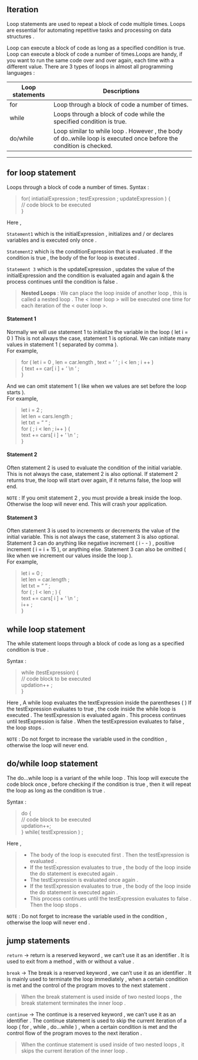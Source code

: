 
## Iteration 

Loop statements are used to repeat a block of code multiple times. Loops are essential for automating repetitive tasks and processing on data structures . 

Loop can execute a block of code as long as a specified condition is true.
Loop can execute a block of code a number of times.Loops are handy, if you want to run the same code over and over again, each time with a different value.
There are 3 types of loops in almost all programming languages  :

| Loop statements | Descriptions | 
| --- | --- |
| for | Loop through a block of code a number of times. |
| while | Loops through a block of code while the specified condition is true. |
| do/while | Loop similar to while loop . However , the body of do..while loop is executed once before the condition is checked. |

---

## for loop statement

Loops through a block of code a number of times.
Syntax : 

> for( intiatialExpression ; testExpression ; updateExpression ) {<br>
        // code block to be executed <br>
}


Here , 

`Statement1` which is the initialExpression ,  initializes and / or declares variables and is executed only once . 

`Statement2` which is the conditionExpression that is evaluated . If the condition is true , the body of the for loop is executed . 

`Statement 3` which is the updateExpression , updates the value of the initialExpression and the condition is evaluated again and again & the process continues until  the condition is false .


>**Nested Loops** : We can place the loop inside of another loop , this is called a nested loop . The <  inner loop >  will be executed one time for each iteration of the < outer loop >.

#### Statement 1 

Normally we will use statement 1 to initialize the variable in the loop ( let i = 0 )
This is not always the case, statement 1 is optional.
We can initiate many values in statement 1 ( separated by comma ).<br>For example,<br>
> for ( let i = 0 , len = car.length , text = ‘ ‘ ; i < len ; i ++ )<br>{
       text += car[ i ] + ‘ \n ‘ ;<br>
}

And we can omit statement 1 ( like when we values are set before the loop starts ).<br>For example,<br>

>let i = 2 ;<br>
let len = cars.length ;<br>
let txt = “ “ ;<br>
for (     ;  i < len   ;   i++ ) {<br>
      text += cars[ i ] + ‘ \n ‘ ;<br>
}

#### Statement 2 

Often statement 2 is used to evaluate the condition of the initial variable.
This is not always the case, statement 2 is also optional.
If statement 2 returns true, the loop will start over again, if it returns false, the loop will end.

`NOTE` : If you omit statement 2 , you must provide a break inside the loop. Otherwise the loop will never end. This will crash your application.


#### Statement 3 
Often statement 3 is used to increments or decrements the value of the initial variable.
This is not always the case, statement 3 is also optional.
Statement 3  can do anything like negative increment  ( i - - ) , 
positive increment ( i = i + 15 ), or anything else.
Statement 3 can also be omitted ( like when we increment our values inside the loop ).<br>For example,<br>
>let i = 0 ;<br>
let len = car.length ;<br>
let txt = “ “ ;<br>
for (  ;  I < len  ;  ) {<br>
      text += cars[ i ] + ‘ \n ‘ ;<br>
      i++ ;<br>
}

## while loop statement 

The while statement loops through a block of code as long as a specified condition is true . 

Syntax :<br>

>while (testExpression) {<br>
       // code block to be executed <br>
       updation++ ;<br>
}<br>

Here , 
A while loop evaluates the textExpression inside the parentheses ( ) 
If the testExpression evaluates to true , the code inside the while loop is executed . 
The testExpression is evaluated again . 
This process continues until testExpression is false . 
When the testExpression evaluates to false , the loop stops . 

`NOTE` : Do not forget to increase the variable used in the condition , otherwise the loop will never end.

## do/while loop statement 

The do…while loop is a variant of the while loop . This loop will execute the code block once , before checking if the condition is true , then it will repeat the loop as long as the condition is true . 

Syntax :<br>

>do {<br>
       // code block to be executed <br>
       updation++;<br>
} while( testExpression ) ; <br>

Here , <br>
> - The body of the loop is executed first . Then the testExpression is evaluated .
> - If the testExpression evaluates to true , the body of the loop inside the do statement is executed again . 
> - The testExpression is evaluated once again . 
> - If the testExpression evaluates to true , the body of the loop inside the do statement is executed again .
> - This process continues until the testExpression evaluates to false . Then the loop stops . 

`NOTE` : Do not forget to increase the variable used in the condition , otherwise the loop will never end . 

## jump statements

`return`  → 
return is a reserved keyword , we can’t use it as an identifier . 
It is used to exit from a  method , with or without a value .

`break` → 
The break is a reserved keyword , we can’t use it as an identifier .
It is mainly used to terminate the loop immediately , when a certain condition is met and the control of the program moves to the next statement .

> When the break statement is used inside of two nested loops , the break statement terminates  the inner loop . 

`continue` → 
The continue is a reserved keyword , we can’t use it as an identifier . 
The continue statement is used to skip the current iteration of a loop ( for , while , do…while ) , when a certain condition is met  and the control flow of the program moves to the next iteration .
> When the continue statement is used inside of two nested loops , it skips the current iteration of the inner loop . 




